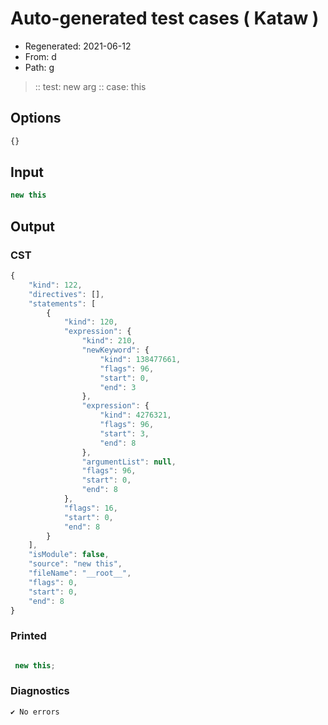 # Auto-generated test cases ( Kataw )
- Regenerated: 2021-06-12
- From: d
- Path: g
> :: test: new arg
> :: case: this
## Options

`````js
{}
`````
## Input

`````js
new this
`````
## Output

### CST

```javascript
{
    "kind": 122,
    "directives": [],
    "statements": [
        {
            "kind": 120,
            "expression": {
                "kind": 210,
                "newKeyword": {
                    "kind": 138477661,
                    "flags": 96,
                    "start": 0,
                    "end": 3
                },
                "expression": {
                    "kind": 4276321,
                    "flags": 96,
                    "start": 3,
                    "end": 8
                },
                "argumentList": null,
                "flags": 96,
                "start": 0,
                "end": 8
            },
            "flags": 16,
            "start": 0,
            "end": 8
        }
    ],
    "isModule": false,
    "source": "new this",
    "fileName": "__root__",
    "flags": 0,
    "start": 0,
    "end": 8
}
```

### Printed

```javascript

 new this; 
```

### Diagnostics

```javascript
✔ No errors
```

